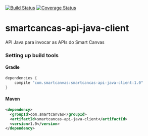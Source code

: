 [![Build Status](https://travis-ci.org/smartcanvas/java-sdk.png?branch=master)](https://travis-ci.org/smartcanvas/java-sdk)
[![Coverage Status](https://coveralls.io/repos/smartcanvas/java-sdk/badge.png?branch=master)](https://coveralls.io/r/smartcanvas/java-sdk?branch=master)


smartcancas-api-java-client
=====================

API Java para invocar as APIs do Smart Canvas


### Setting up build tools 


#### Gradle

```groovy
dependencies {
    compile "com.smartcanvas:smartcancas-api-java-client:1.0"
}
```

#### Maven

```xml
<dependency>
  <groupId>com.smartcanvas</groupId>
  <artifactId>smartcancas-api-java-client</artifactId>
  <version>1.0</version>
</dependency>
```